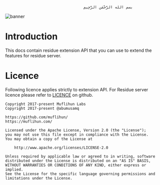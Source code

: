                                        ‫بسم الله الرَّحْمَنِ الرَّحِيمِ

![banner]
    
# Introduction
This docs contain residue extension API that you can use to extend the features for residue server.

# Licence
Following licence applies strictly to extension API. For Residue server licence please refer to [LICENCE](https://github.com/muflihun/residue/blob/master/LICENCE) on github.

```
Copyright 2017-present Muflihun Labs
Copyright 2017-present @abumusamq

https://github.com/muflihun/
https://muflihun.com/

Licensed under the Apache License, Version 2.0 (the "License");
you may not use this file except in compliance with the License.
You may obtain a copy of the License at

    http://www.apache.org/licenses/LICENSE-2.0

Unless required by applicable law or agreed to in writing, software
distributed under the License is distributed on an "AS IS" BASIS,
WITHOUT WARRANTIES OR CONDITIONS OF ANY KIND, either express or implied.
See the License for the specific language governing permissions and
limitations under the License.
```

  [banner]: https://raw.githubusercontent.com/muflihun/residue/master/docs/Residue.png
